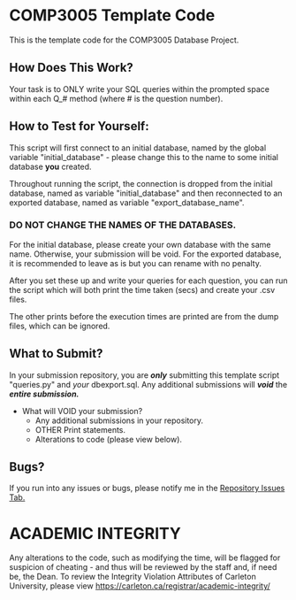 # COMP3005 Template Code
This is the template code for the COMP3005 Database Project.

## How Does This Work?
Your task is to ONLY write your SQL queries within the prompted space within each Q_# method (where # is the question number).

## How to Test for Yourself:
This script will first connect to an initial database, named by the global variable "initial_database" - please change this to the name to some initial database __you__ created.

Throughout running the script, the connection is dropped from the initial database, named as variable "initial_database" and then reconnected to an exported database, named as variable "export_database_name". 

### DO NOT CHANGE THE NAMES OF THE DATABASES.
For the initial database, please create your own database with the same name. Otherwise, your submission will be void.
For the exported database, it is recommended to leave as is but you can rename with no penalty.

After you set these up and write your queries for each question, you can run the script which will both print the time taken (secs) and create your .csv files. 

The other prints before the execution times are printed are from the dump files, which can be ignored.

## What to Submit?
In your submission repository, you are ***only*** submitting this template script "queries.py" and *your* dbexport.sql. Any additional submissions will ***void*** the ***entire submission.***

  - What will VOID your submission?
    - Any additional submissions in your repository.
    - OTHER Print statements.
    - Alterations to code (please view below).

## Bugs?
If you run into any issues or bugs, please notify me in the [Repository Issues Tab.](https://github.com/gabrielmartell/COMP3305-Project-Template/issues)

# ACADEMIC INTEGRITY
Any alterations to the code, such as modifying the time, will be flagged for suspicion of cheating - and thus will be reviewed by the staff and, if need be, the Dean.
To review the Integrity Violation Attributes of Carleton University, please view https://carleton.ca/registrar/academic-integrity/ 
